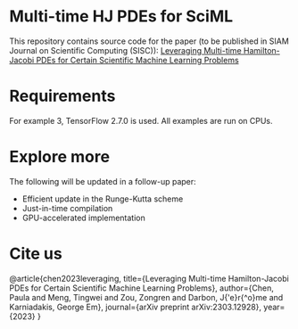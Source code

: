 # Multi-time HJ PDEs for SciML
This repository contains source code for the paper (to be published in SIAM Journal on Scientific Computing (SISC)): [Leveraging Multi-time Hamilton-Jacobi PDEs for Certain Scientific Machine Learning Problems](https://arxiv.org/pdf/2303.12928.pdf)

# Requirements
For example 3, TensorFlow 2.7.0 is used. All examples are run on CPUs.

# Explore more
The following will be updated in a follow-up paper:
- Efficient update in the Runge-Kutta scheme
- Just-in-time compilation
- GPU-accelerated implementation

# Cite us
@article{chen2023leveraging,
  title={Leveraging Multi-time Hamilton-Jacobi PDEs for Certain Scientific Machine Learning Problems},
  author={Chen, Paula and Meng, Tingwei and Zou, Zongren and Darbon, J{\'e}r{\^o}me and Karniadakis, George Em},
  journal={arXiv preprint arXiv:2303.12928},
  year={2023}
}